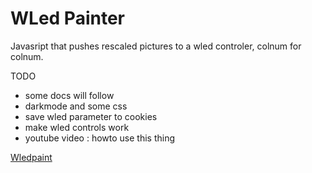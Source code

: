 # WLed Painter

Javasript that pushes rescaled pictures to a wled controler, colnum for colnum.

TODO
* some docs will follow
* darkmode and some css
* save wled parameter to cookies
* make wled controls work
* youtube video : howto use this thing


<a href="wledpainter.html">Wledpaint</a>